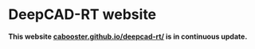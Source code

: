 # DeepCAD-RT website

**This website [cabooster.github.io/deepcad-rt/](https://cabooster.github.io/DeepCAD-RT/) is in continuous update.**
